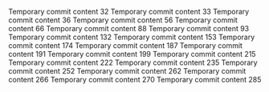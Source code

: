 Temporary commit content 32
Temporary commit content 33
Temporary commit content 36
Temporary commit content 56
Temporary commit content 66
Temporary commit content 88
Temporary commit content 93
Temporary commit content 132
Temporary commit content 153
Temporary commit content 174
Temporary commit content 187
Temporary commit content 191
Temporary commit content 199
Temporary commit content 215
Temporary commit content 222
Temporary commit content 235
Temporary commit content 252
Temporary commit content 262
Temporary commit content 266
Temporary commit content 270
Temporary commit content 285

